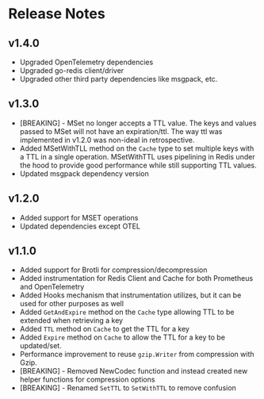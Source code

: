 # Release Notes

## v1.4.0

* Upgraded OpenTelemetry dependencies
* Upgraded go-redis client/driver
* Upgraded other third party dependencies like msgpack, etc.

## v1.3.0

* [BREAKING] - MSet no longer accepts a TTL value. The keys and values passed to MSet will not have an expiration/ttl. The way ttl was implemented in v1.2.0 was non-ideal in retrospective.
* Added MSetWithTLL method on the `Cache` type to set multiple keys with a TTL in a single operation. MSetWithTTL uses pipelining in Redis under the hood to provide good performance while still supporting TTL values.
* Updated msgpack dependency version

## v1.2.0

* Added support for MSET operations
* Updated dependencies except OTEL

## v1.1.0

* Added support for Brotli for compression/decompression
* Added instrumentation for Redis Client and Cache for both Prometheus and OpenTelemetry
* Added Hooks mechanism that instrumentation utilizes, but it can be used for other purposes as well
* Added `GetAndExpire` method on the `Cache` type allowing TTL to be extended when retrieving a key
* Added `TTL` method on `Cache` to get the TTL for a key
* Added `Expire` method on `Cache` to allow the TTL for a key to be updated/set.
* Performance improvement to reuse `gzip.Writer` from compression with Gzip.
* [BREAKING] - Removed NewCodec function and instead created new helper functions for compression options
* [BREAKING] - Renamed `SetTTL` to `SetWithTTL` to remove confusion

